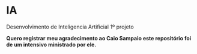 # IA
Desenvolvimento de Inteligencia Artificial 1º projeto

**Quero registrar meu agradecimento ao Caio Sampaio este repositório foi de um intensivo ministrado por ele.**
